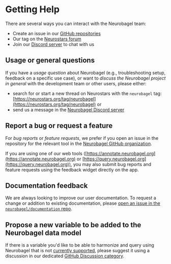 # Getting Help

There are several ways you can interact with the Neurobagel team:

- Create an issue in our [GitHub repositories](https://github.com/neurobagel)
- Our tag on the [Neurostars forum](https://neurostars.org/tag/neurobagel)
- Join our [Discord server](https://discord.gg/BEXXgt3hXk) to chat with us

## Usage or general questions
If you have a _usage question_ about Neurobagel (e.g., troubleshooting setup, feedback on a specific use case), 
or want to _discuss the Neurobagel project in general_ with the development team or other users, 
please either:

- search for or start a new thread on Neurostars with the `neurobagel` tag: [https://neurostars.org/tag/neurobagel](https://neurostars.org/tag/neurobagel) or
- send us a message in the [Neurobagel Discord server](https://discord.gg/BEXXgt3hXk)

## Report a bug or request a feature
For _bug reports_ or _feature requests_, we prefer if you open an issue in the repository for the relevant tool in the [Neurobagel GitHub organization](https://github.com/neurobagel).

If you are using one of our web tools ([https://annotate.neurobagel.org](https://annotate.neurobagel.org) or [https://query.neurobagel.org](https://query.neurobagel.org)), 
you may also submit bug reports and feature requests using the feedback widget directly on the app.

## Documentation feedback
We are always looking to improve our user documentation.
To request a change or addition to existing documentation, please [open an issue in the `neurobagel/documentation` repo](https://github.com/neurobagel/documentation/issues).

## Propose a new variable to be added to the Neurobagel data model
If there is a variable you'd like to be able to harmonize and query using Neurobagel that is not [currently supported](data_models/variables.md), 
please suggest it using a discussion in our dedicated [GitHub Discussion category](https://github.com/orgs/neurobagel/discussions/categories/subject-data-model-requests).
